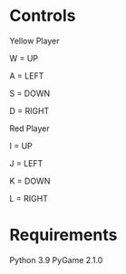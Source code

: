 # Controls

Yellow Player

W = UP 

A = LEFT

S = DOWN

D = RIGHT

Red Player

I = UP

J = LEFT

K = DOWN

L = RIGHT

# Requirements

Python 3.9
PyGame 2.1.0
